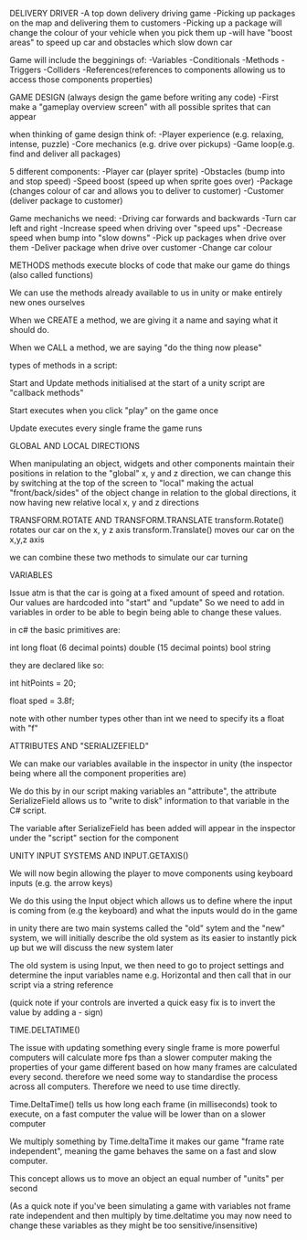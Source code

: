 DELIVERY DRIVER
-A top down delivery driving game
-Picking up packages on the map and delivering them to customers
-Picking up a package will change the colour of your vehicle 
when you pick them up
-will have "boost areas" to speed up car and obstacles which slow down car

Game will include the begginings of:
-Variables
-Conditionals
-Methods
-Triggers
-Colliders
-References(references to components allowing us to access 
those components properties)

GAME DESIGN (always design the game before writing any code)
-First make a "gameplay overview screen" with all possible 
sprites that can appear

when thinking of game design think of:
-Player experience (e.g. relaxing, intense, puzzle)
-Core mechanics (e.g. drive over pickups)
-Game loop(e.g. find and deliver all packages)

5 different components:
-Player car (player sprite)
-Obstacles (bump into and stop speed)
-Speed boost (speed up when sprite goes over)
-Package (changes colour of car and allows you to deliver to customer)
-Customer (deliver package to customer)

Game mechanichs we need:
-Driving car forwards and backwards
-Turn car left and right
-Increase speed when driving over "speed ups"
-Decrease speed when bump into "slow downs"
-Pick up packages when drive over them
-Deliver package when drive over customer
-Change car colour

METHODS
methods execute blocks of code that make our game do things (also called functions)

We can use the methods already available to us in unity or make 
entirely new ones ourselves

When we CREATE a method, we are giving it a name and saying 
what it should do. 

When we CALL a method, we are saying "do the thing now please"

types of methods in a script:

Start and Update methods initialised at the start of a unity 
script are "callback methods"

Start executes when you click "play" on the game once

Update executes every single frame the game runs

GLOBAL AND LOCAL DIRECTIONS

When manipulating an object, widgets and other components 
maintain their positions in relation to the "global" x, y and z 
direction, we can change this by switching at the top of the 
screen to "local" making the actual "front/back/sides" of the 
object change in relation to the global directions, it now 
having new relative local x, y and z directions

TRANSFORM.ROTATE AND TRANSFORM.TRANSLATE
transform.Rotate() rotates our car on the x, y z axis
transform.Translate() moves our car on the x,y,z axis

we can combine these two methods to simulate our car turning

VARIABLES

Issue atm is that the car is going at a fixed amount of speed 
and rotation. Our values are hardcoded into "start" and 
"update" So we need to add in variables in order to be able to 
begin being able to change these values.

in c# the basic primitives are:

int
long
float (6 decimal points)
double (15 decimal points)
bool
string

they are declared like so:  

int hitPoints = 20;

float sped = 3.8f;

note with other number types other than int we need to specify 
its a float with "f"

ATTRIBUTES AND "SERIALIZEFIELD"

We can make our variables available in the inspector in unity 
(the inspector being where all the component properities are)

We do this by in our script making variables an "attribute", 
the attribute SerializeField allows us to "write to disk" 
information to that variable in the C# script.

The variable after SerializeField has been added will appear in 
the inspector under the "script" section for the component

UNITY INPUT SYSTEMS AND INPUT.GETAXIS()

We will now begin allowing the player to move components using 
keyboard inputs (e.g. the arrow keys)

We do this using the Input object which allows us to define 
where the input is coming from (e.g the keyboard) and what the 
inputs would do in the game

in unity there are two main systems called the "old" sytem and 
the "new" system, we will initially describe the old system as 
its easier to instantly pick up but we will discuss the new 
system later

The old system is using Input, we then need to go to project 
settings and determine the input variables name e.g. Horizontal
and then call that in our script via a string reference

(quick note if your controls are inverted a quick easy fix is 
to invert the value by adding a - sign)

TIME.DELTATIME()

The issue with updating something every single frame is more
powerful computers will calculate more fps than a slower 
computer making the properties of your game different based on 
how many frames are calculated every second. therefore we need 
some way to standardise the process across all computers. 
Therefore we need to use time directly.

Time.DeltaTime() tells us how long each frame (in milliseconds) 
took to execute, on a fast computer the value will be lower than
on a slower computer

We multiply something by Time.deltaTime it makes our game "frame
rate independent", meaning the game behaves the same on a fast
and slow computer.

This concept allows us to move an object an equal number of "units" per second

(As a quick note if you've been simulating a game with variables
not frame rate independent and then multiply by time.deltatime 
you may now need to change these variables as they might be
too sensitive/insensitive)